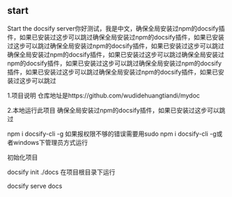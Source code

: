 ## start

Start the docsify server你好测试，我是中文，确保全局安装过npm的docsify插件，如果已安装过这步可以跳过确保全局安装过npm的docsify插件，如果已安装过这步可以跳过确保全局安装过npm的docsify插件，如果已安装过这步可以跳过确保全局安装过npm的docsify插件，如果已安装过这步可以跳过确保全局安装过npm的docsify插件，如果已安装过这步可以跳过确保全局安装过npm的docsify插件，如果已安装过这步可以跳过确保全局安装过npm的docsify插件，如果已安装过这步可以跳过

1.项目说明
仓库地址是https://github.com/wudidehuangtiandi/mydoc

2.本地运行此项目
确保全局安装过npm的docsify插件，如果已安装过这步可以跳过

npm i docsify-cli -g
如果报权限不够的错误需要用sudo npm i docsify-cli -g或者windows下管理员方式运行

初始化项目

docsify init ./docs
在项目根目录下运行

docsify serve docs
